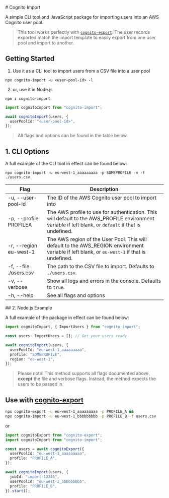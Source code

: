 # Cognito Import

A simple CLI tool and JavaScript package for importing users into an AWS Cognito user pool.

> This tool works perfectly with [`cognito-export`](#use-with-cognito-export). The user records exported match the import template to easily export from one user pool and import to another.

## Getting Started

1. Use it as a CLI tool to import users from a CSV file into a user pool

`npx cognito-import -u <user-pool-id> -l`

2. or, use it in Node.js

`npm i cognito-import`

```typescript
import cognitoImport from "cognito-import";

await cognitoImport(users, {
  userPoolId: "<user-pool-id>",
});
```

> All flags and options can be found in the table below.

## 1. CLI Options

A full example of the CLI tool in effect can be found below:

`npx cognito-import -u eu-west-1_aaaaaaaaa -p SOMEPROFILE -v -f ./users.csv`

| Flag                              | Description                                                                                                                                            |
| --------------------------------- | ------------------------------------------------------------------------------------------------------------------------------------------------------ |
| -u, --user-pool-id <user-pool-id> | The ID of the AWS Cognito user pool to import into                                                                                                     |
| -p, --profile PROFILEA            | The AWS profile to use for authentication. This will default to the AWS_PROFILE environment variable if left blank, or `default` if that is undefined. |
| -r, --region eu-west-1            | The AWS region of the User Pool. This will default to the AWS_REGION environment variable if left blank, or `eu-west-1` if that is undefined.          |
| -f, --file ./users.csv            | The path to the CSV file to import. Defaults to `./users.csv`.                                                                                         |
| -v, --verbose                     | Show all logs and errors in the console. Defaults to `true`.                                                                                           |
| -h, --help                        | See all flags and options                                                                                                                              |

## 2. Node.js Example

A full example of the package in effect can be found below:

```typescript
import cognitoImport, { ImportUsers } from "cognito-import";

const users: ImportUsers = []; // Get your users ready

await cognitoImport(users, {
  userPoolId: "eu-west-1_aaaaaaaaa",
  profile: "SOMEPROFILE",
  region: "eu-west-1",
});
```

> Please note: This method supports all flags documented above, **except** the file and verbose flags. Instead, the method expects the users to be passed in.

## Use with [cognito-export](../cognito-export/)

```bash
npx cognito-export -u eu-west-1_aaaaaaaaa -p PROFILE_A &&
npx cognito-import -u eu-west-1_bbbbbbbbb -p PROFILE_B -f users.csv
```

or

```typescript
import cognitoExport from "cognito-export";
import cognitoImport from "cognito-import";

const users = await cognitoExport({
  userPoolId: "eu-west-1_aaaaaaaaa",
  profile: "PROFILE_A",
});

await cognitoImport(users, {
  jobId: "import-12345",
  userPoolId: "eu-west-2_bbbbbbbbb",
  profile: "PROFILE_B",
}).start();
```
